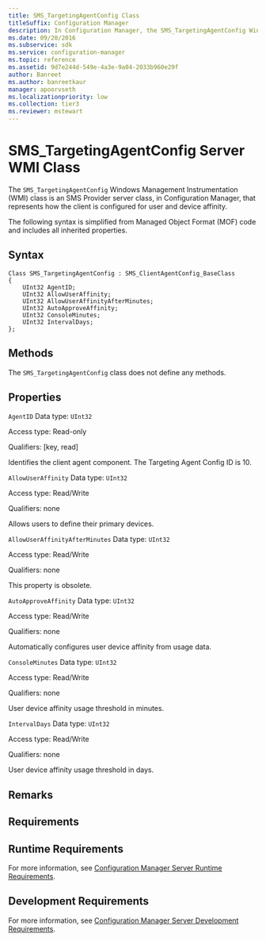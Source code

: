 ```yaml
---
title: SMS_TargetingAgentConfig Class
titleSuffix: Configuration Manager
description: In Configuration Manager, the SMS_TargetingAgentConfig Windows Management Instrumentation class is an SMS Provider server class that represents how the client is configured for user and device affinity.
ms.date: 09/20/2016
ms.subservice: sdk
ms.service: configuration-manager
ms.topic: reference
ms.assetid: 9d7e244d-549e-4a3e-9a04-2033b960e29f
author: Banreet
ms.author: banreetkaur
manager: apoorvseth
ms.localizationpriority: low
ms.collection: tier3
ms.reviewer: mstewart
---
```

# SMS_TargetingAgentConfig Server WMI Class
The `SMS_TargetingAgentConfig` Windows Management Instrumentation (WMI) class is an SMS Provider server class, in Configuration Manager, that represents how the client is configured for user and device affinity.

 The following syntax is simplified from Managed Object Format (MOF) code and includes all inherited properties.

## Syntax

```
Class SMS_TargetingAgentConfig : SMS_ClientAgentConfig_BaseClass
{
    UInt32 AgentID;
    UInt32 AllowUserAffinity;
    UInt32 AllowUserAffinityAfterMinutes;
    UInt32 AutoApproveAffinity;
    UInt32 ConsoleMinutes;
    UInt32 IntervalDays;
};
```

## Methods
 The `SMS_TargetingAgentConfig` class does not define any methods.

## Properties
 `AgentID`
 Data type: `UInt32`

 Access type: Read-only

 Qualifiers: [key, read]

 Identifies the client agent component. The Targeting Agent Config ID is 10.

 `AllowUserAffinity`
 Data type: `UInt32`

 Access type: Read/Write

 Qualifiers: none

 Allows users to define their primary devices.

 `AllowUserAffinityAfterMinutes`
 Data type: `UInt32`

 Access type: Read/Write

 Qualifiers: none

 This property is obsolete.

 `AutoApproveAffinity`
 Data type: `UInt32`

 Access type: Read/Write

 Qualifiers: none

 Automatically configures user device affinity from usage data.

 `ConsoleMinutes`
 Data type: `UInt32`

 Access type: Read/Write

 Qualifiers: none

 User device affinity usage threshold in minutes.

 `IntervalDays`
 Data type: `UInt32`

 Access type: Read/Write

 Qualifiers: none

 User device affinity usage threshold in days.

## Remarks

## Requirements

## Runtime Requirements
 For more information, see [Configuration Manager Server Runtime Requirements](../../../../../develop/core/reqs/server-runtime-requirements.md).

## Development Requirements
 For more information, see [Configuration Manager Server Development Requirements](../../../../../develop/core/reqs/server-development-requirements.md).

